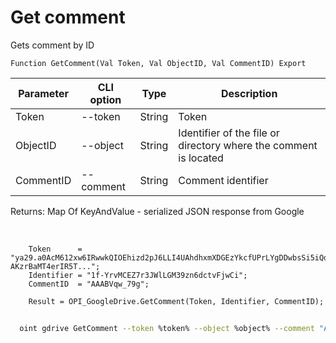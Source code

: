 ﻿---
sidebar_position: 2
---

# Get comment
 Gets comment by ID



`Function GetComment(Val Token, Val ObjectID, Val CommentID) Export`

  | Parameter | CLI option | Type | Description |
  |-|-|-|-|
  | Token | --token | String | Token |
  | ObjectID | --object | String | Identifier of the file or directory where the comment is located |
  | CommentID | --comment | String | Comment identifier |

  
  Returns:  Map Of KeyAndValue - serialized JSON response from Google

<br/>




```bsl title="Code example"
    Token      = "ya29.a0AcM612xw6IRwwkQIOEhizd2pJ6LLI4UAhdhxmXDGEzYkcfUPrLYgDDwbsSi5iQdc78WPs_1_Qor5KipuV6mAIvr6z-AKzrBaMT4erIR5T...";
    Identifier = "1f-YrvMCEZ7r3JWlLGM39zn6dctvFjwCi";
    CommentID  = "AAABVqw_79g";

    Result = OPI_GoogleDrive.GetComment(Token, Identifier, CommentID);
```



```sh title="CLI command example"
    
  oint gdrive GetComment --token %token% --object %object% --comment "AAABI3NNNAY"

```

```json title="Result"

```
